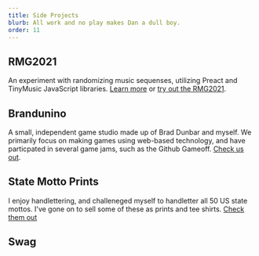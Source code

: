```yaml
---
title: Side Projects
blurb: All work and no play makes Dan a dull boy.
order: 11
---
```


## RMG2021

An experiment with randomizing music sequenses, utilizing Preact and TinyMusic JavaScript libraries. [Learn more](/posts/building-a-random-music-sequencer-with-preact/) or [try out the RMG2021](https://starzonmyarmz.github.io/rmg/).

## Brandunino

A small, independent game studio made up of Brad Dunbar and myself. We primarily focus on making games using web-based technology, and have particpated in several game jams, such as the Github Gameoff. [Check us out](https://brandunino.com/).

## State Motto Prints

I enjoy handlettering, and challeneged myself to handletter all 50 US state mottos. I've gone on to sell some of these as prints and tee shirts. [Check them out](/state-mottos/)

## Swag


